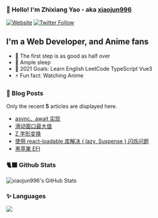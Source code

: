 ### 👋 Hello! I'm Zhixiang Yao - aka [xiaojun996][website]

[![Website](https://img.shields.io/website?label=xiaojun996.top&style=for-the-badge&url=https%3A%2F%2Fxiaojun996.top)][website]
[![Twitter Follow](https://img.shields.io/twitter/follow/Luka_ai?color=1DA1F2&logo=twitter&style=for-the-badge)][follow-twitter]

## I'm a Web Developer, and Anime fans

- 🚶 The first step is as good as half over
- 🥱 Ample sleep
- 🚀 2021 Goals: Learn English LeetCode TypeScript Vue3
- ⚡ Fun fact: Watching Anime

### 📖 Blog Posts

Only the recent **5** articles are displayed here.

<!-- BLOG-POST-LIST:START -->

- [async、await 实现](https://xiaojun996.top/pages/69ae26/)
- [滑动窗口最大值](https://xiaojun996.top/pages/dcc26d/)
- [Z 字形变换](https://xiaojun996.top/pages/c357bf/)
- [使用 react-loadable 库解决 { lazy, Suspense } 闪烁问题](https://xiaojun996.top/pages/6e530c/)
- [黑苹果 EFI](https://xiaojun996.top/pages/b8569d/)

<!-- BLOG-POST-LIST:END -->

### 🐈‍⬛ Github Stats

<img alt="xiaojun996's GitHub Stats" src="https://github-readme-stats.vercel.app/api?username=xiaojun996&theme=cobalt&show_icons=true" />

### ✨ Languages

<img src="https://github-readme-stats.vercel.app/api/top-langs/?username=xiaojun996&layout=compact&theme=cobalt" >

[website]: https://xiaojun996.top
[twitter]: https://twitter.com/Luka_ai
[follow-twitter]: https://twitter.com/intent/follow?original_referer=https%3A%2F%2Fgithub.com%2FLuka_ai&screen_name=Luka_ai
